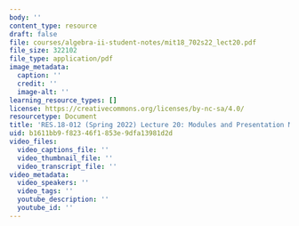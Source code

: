 ```yaml
---
body: ''
content_type: resource
draft: false
file: courses/algebra-ii-student-notes/mit18_702s22_lect20.pdf
file_size: 322102
file_type: application/pdf
image_metadata:
  caption: ''
  credit: ''
  image-alt: ''
learning_resource_types: []
license: https://creativecommons.org/licenses/by-nc-sa/4.0/
resourcetype: Document
title: 'RES.18-012 (Spring 2022) Lecture 20: Modules and Presentation Matrices'
uid: b1611bb9-f823-46f1-853e-9dfa13981d2d
video_files:
  video_captions_file: ''
  video_thumbnail_file: ''
  video_transcript_file: ''
video_metadata:
  video_speakers: ''
  video_tags: ''
  youtube_description: ''
  youtube_id: ''
---
```

